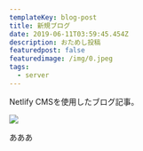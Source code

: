 ```yaml
---
templateKey: blog-post
title: 新規ブログ
date: 2019-06-11T03:59:45.454Z
description: おためし投稿
featuredpost: false
featuredimage: /img/0.jpeg
tags:
  - server
---
```

Netlify CMSを使用したブログ記事。



![](/img/0.jpeg)



あああ
